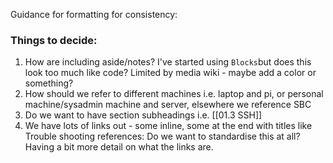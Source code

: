 Guidance for formatting for consistency:


### Things to decide:

1. How are including aside/notes? I've started using `Blocks`but does this look too much like code? Limited by media wiki - maybe add a color or something?
2. How should we refer to different machines i.e. laptop and pi, or personal machine/sysadmin machine and server, elsewhere we reference SBC
3. Do we want to have section subheadings i.e. [[01.3 SSH]]
4. We have lots of links out - some inline, some at the end with titles like Trouble shooting references: Do we want to standardise this at all? Having a bit more detail on what the links are.
